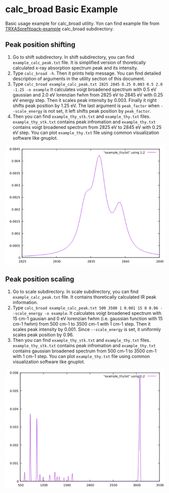 # calc_broad Basic Example

Basic usage example for calc_broad utility.
Yon can find example file from [TRXASprefitpack-example](https://github.com/pistack/TRXASprefitpack-example/tree/v0.5.1) calc_broad subdirectory.

## Peak position shifting

1. Go to shift subdirectory. In shift subdirectory, you can find ``example_calc_peak.txt`` file. It is simplified version of thoretically calculated x-ray absorption spectrum peak and its intensity.
2. Type ``calc_broad -h``. Then it prints help message. You can find detailed description of arguments in the utility section of this document.
3. Type ``calc_broad example_calc_peak.txt 2825 2845 0.25 0.003 0.5 2.0 -1.25 -o example`` It calculates voigt broadened spectrum with 0.5 eV gaussian and 2.0 eV lorenzian fwhm from 2825 eV to 2845 eV with 0.25 eV energy step. Then it scales peak intensity by 0.003. Finally it right shifts peak position by 1.25 eV. The last argument is ``peak_factor`` when ``--scale_energy`` is not set, it left shifts peak position by ``peak_factor``.
4. Then you can find ``example_thy_stk.txt`` and ``example_thy.txt`` files. ``example_thy_stk.txt`` contains peak infromation and ``example_thy.txt`` contains voigt broadened spectrum from 2825 eV to 2845 eV with 0.25 eV step. You can plot ``example_thy.txt`` file using common visualization software like gnuplot.

![png](calc_broad_example_file/XAS_example.png)

## Peak position scaling

1. Go to scale subdirectory. In scale subdirectory, you can find ``example_calc_peak.txt`` file. It contains thoretically calculated IR peak information.
2. Type ``calc_broad example_calc_peak.txt 500 3500 1 0.001 15 0 0.96 --scale_energy -o example``. It calculates voigt broadened spectrum with 15 cm-1 gausian and 0 eV lorenzian fwhm (i.e. gaussian function with 15 cm-1 fwhm) from 500 cm-1 to 3500 cm-1 with 1 cm-1 step. Then it scales peak intensity by 0.001. Since ``--scale_energy`` is set, it uniformly scales peak position by 0.96.
3. Then you can find ``example_thy_stk.txt`` and ``example_thy.txt`` files. ``example_thy_stk.txt`` contains peak infromation and ``example_thy.txt`` contains gaussian broadened spectrum from 500 cm-1 to 3500 cm-1 with 1 cm-1 step. You can plot ``example_thy.txt`` file using common visualization software like gnuplot.

![png](calc_broad_example_file/IR_example.png)
